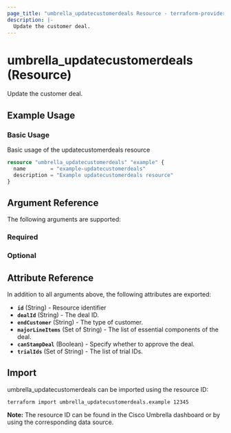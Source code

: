 ```yaml
---
page_title: "umbrella_updatecustomerdeals Resource - terraform-provider-umbrella"
description: |-
  Update the customer deal.
---
```


# umbrella_updatecustomerdeals (Resource)

Update the customer deal.

## Example Usage


### Basic Usage

Basic usage of the updatecustomerdeals resource

```terraform
resource "umbrella_updatecustomerdeals" "example" {
  name        = "example-updatecustomerdeals"
  description = "Example updatecustomerdeals resource"
}
```



## Argument Reference

The following arguments are supported:

### Required



### Optional



## Attribute Reference

In addition to all arguments above, the following attributes are exported:

- **`id`** (String) - Resource identifier
- **`dealId`** (String) - The deal ID.
- **`endCustomer`** (String) - The type of customer.
- **`majorLineItems`** (Set of String) - The list of essential components of the deal.
- **`canStampDeal`** (Boolean) - Specify whether to approve the deal.
- **`trialIds`** (Set of String) - The list of trial IDs.



## Import

umbrella_updatecustomerdeals can be imported using the resource ID:

```shell
terraform import umbrella_updatecustomerdeals.example 12345
```

**Note:** The resource ID can be found in the Cisco Umbrella dashboard or by using the corresponding data source.

